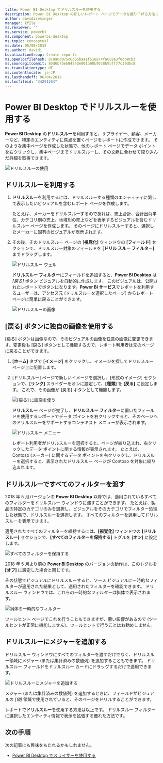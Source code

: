 ```yaml
---
title: Power BI Desktop でドリルスルーを使用する
description: Power BI Desktop の新しいレポート ページでデータを掘り下げる方法について説明します。
author: davidiseminger
manager: kfile
ms.reviewer: ''
ms.service: powerbi
ms.component: powerbi-desktop
ms.topic: conceptual
ms.date: 05/08/2018
ms.author: davidi
LocalizationGroup: Create reports
ms.openlocfilehash: 8c9a0d075c6d55baa1f518874fa668a3f0db8cb3
ms.sourcegitcommit: 80d6b45eb84243e801b60b9038b9bff77c30d5c8
ms.translationtype: HT
ms.contentlocale: ja-JP
ms.lasthandoff: 06/04/2018
ms.locfileid: "34291284"
---
```

# <a name="use-drillthrough-in-power-bi-desktop"></a>Power BI Desktop でドリルスルーを使用する
**Power BI Desktop** の**ドリルスルー**を利用すると、サプライヤー、顧客、メーカーなど、特定のエンティティに焦点を置くページをレポートに作成できます。 そのような集中ページを作成した状態で、他のレポート ページでデータ ポイントを右クリックし、集中ページまでドリルスルーし、その文脈に合わせて絞り込んだ詳細を取得できます。

![ドリルスルーの使用](media/desktop-drillthrough/drillthrough_01.png)

## <a name="using-drillthrough"></a>ドリルスルーを利用する
1. **ドリルスルー**を利用するには、ドリルスルーする種類のエンティティに関して表示したいビジュアルを含むレポート ページを作成します。 

    たとえば、メーカーをドリルスルーするのであれば、売上合計、合計出荷単位、カテゴリ別の売上、地域別の売上などを表示するビジュアルを含むドリルスルー ページを作成します。 そのページにドリルスルーすると、選択したメーカーに固有のビジュアルが表示されます。

2. その後、そのドリルスルー ページの **[視覚化]** ウィンドウの **[フィールド]** セクションで、ドリルスルー対象のフィールドを **[ドリル スルー フィルター]** までドラッグします。

    ![ドリルスルー ウェル](media/desktop-drillthrough/drillthrough_02.png)

    **ドリルスルー フィルター**にフィールドを追加すると、**Power BI Desktop** は *[戻る]* ボタン ビジュアルを自動的に作成します。 このビジュアルは、公開されたレポートでボタンになります。**Power BI サービス**でレポートを利用するユーザーは、アクセス元 (ドリルスルーを選択したページ) からレポート ページに簡単に戻ることができます。

    ![ドリルスルーの画像](media/desktop-drillthrough/drillthrough_03.png)

## <a name="use-your-own-image-for-a-back-button"></a>[戻る] ボタンに独自の画像を使用する    
 [戻る] ボタンは画像なので、そのビジュアルの画像を任意の画像に変更できます。変更後も [戻る] ボタンとして機能するので、レポート利用者は元のページに戻ることができます。

1. **[ホーム]** タブで **[イメージ]** をクリックし、イメージを探してドリルスルー ページ上に配置します。
2. [ドリルスルー] ページで新しいイメージを選択し、[形式のイメージ] セクションで、**[リンク]** スライダーをオンに設定して、**[種類]** を **[戻る]** に設定します。 これで、その画像が [戻る] ボタンとして機能します。

    ![[戻る] に画像を使う](media/desktop-drillthrough/drillthrough_05.png)

    **ドリルスルー** ページが完了し、**ドリルスルー フィルター**に置いたフィールドを使用するレポートでデータ ポイントを右クリックすると、そのページへのドリルスルーをサポートするコンテキスト メニューが表示されます。

    ![ドリルスルー メニュー](media/desktop-drillthrough/drillthrough_04.png)

    レポート利用者がドリルスルーを選択すると、ページが絞り込まれ、右クリックしたデータ ポイントに関する情報が表示されます。 たとえば、Contoso (メーカー) に関するデータ ポイントを右クリックし、ドリルスルーを選択すると、表示されたドリルスルー ページが Contoso を対象に絞り込まれます。

## <a name="pass-all-filters-in-drillthrough"></a>ドリルスルーですべてのフィルターを渡す

2018 年 5 月バージョンの **Power BI Desktop** 以降では、適用されているすべてのフィルターをドリルスルー ウィンドウに渡すことができます。 たとえば、製品の特定のカテゴリのみを選択し、ビジュアルをそのカテゴリでフィルター処理した状態で、ドリルスルーを選択します。 すべてのフィルターを適用してドリルスルーを表示できます。

適用されたすべてのフィルターを維持するには、**[視覚化]** ウィンドウの **[ドリルスルー]** セクションで、**[すべてのフィルターを保持する]** トグルを **[オン]** に設定します。 

![すべてのフィルターを保持する](media/desktop-drillthrough/drillthrough_06.png)

2018 年 5 月より前の **Power BI Desktop** のバージョンの動作は、このトグルを **[オフ]** に設定した場合と同じです。

その状態でビジュアルにドリルスルーすると、ソース ビジュアルに一時的なフィルターが適用された結果として、適用されたフィルターを確認できます。 ドリルスルー ウィンドウでは、これらの一時的なフィルターは斜体で表示されます。 

![斜体の一時的なフィルター](media/desktop-drillthrough/drillthrough_07.png)

ツールヒント ページでこれを行うこともできますが、悪い影響があるので (ツールヒントが正常に機能しません)、ツールヒントで行うことはお勧めしません。

## <a name="add-a-measure-to-drillthrough"></a>ドリルスルーにメジャーを追加する

ドリルスルー ウィンドウにすべてのフィルターを渡すだけでなく、ドリルスルー領域にメジャー (または集計済みの数値列) を追加することもできます。 ドリルスルー フィールドをドリルスルー カードにドラッグするだけで適用できます。 

![ドリルスルーにメジャーを追加する](media/desktop-drillthrough/drillthrough_08.png)

メジャー (または集計済みの数値列) を追加するときに、フィールドがビジュアルの *[値]* 領域で使用されていると、そのページをドリルすることができます。

レポートで**ドリルスルー**を使用する方法は以上です。 ドリルスルー フィルターに選択したエンティティ情報で表示を拡張する優れた方法です。

## <a name="next-steps"></a>次の手順

次の記事にも興味をもたれるかもしれません。

* [Power BI Desktop でスライサーを使用する](desktop-slicers.md)

